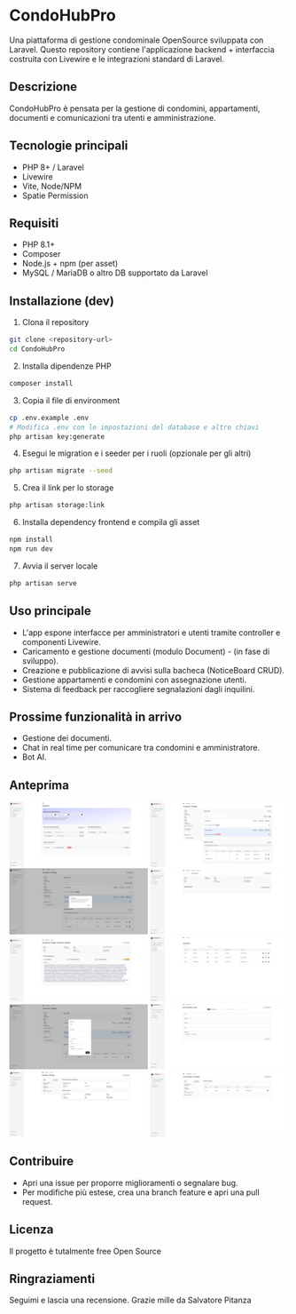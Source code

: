 # CondoHubPro

Una piattaforma di gestione condominale OpenSource sviluppata con Laravel. Questo repository contiene l'applicazione backend + interfaccia costruita con Livewire e le integrazioni standard di Laravel.

## Descrizione

CondoHubPro è pensata per la gestione di condomini, appartamenti, documenti e comunicazioni tra utenti e amministrazione. 

## Tecnologie principali

- PHP 8+ / Laravel
- Livewire
- Vite, Node/NPM 
- Spatie Permission

## Requisiti

- PHP 8.1+
- Composer
- Node.js + npm (per asset)
- MySQL / MariaDB o altro DB supportato da Laravel

## Installazione (dev)

1. Clona il repository

```bash
git clone <repository-url>
cd CondoHubPro
```

2. Installa dipendenze PHP

```bash
composer install
```

3. Copia il file di environment 

```bash
cp .env.example .env
# Modifica .env con le impostazioni del database e altre chiavi
php artisan key:generate
```

4. Esegui le migration e i seeder per i ruoli (opzionale per gli altri)

```bash
php artisan migrate --seed
```

5. Crea il link per lo storage 

```bash
php artisan storage:link
```

6. Installa dependency frontend e compila gli asset

```bash
npm install
npm run dev
```

7. Avvia il server locale

```bash
php artisan serve
```

## Uso principale

- L'app espone interfacce per amministratori e utenti tramite controller e componenti Livewire.
- Caricamento e gestione documenti (modulo Document) - (in fase di sviluppo).
- Creazione e pubblicazione di avvisi sulla bacheca (NoticeBoard CRUD).
- Gestione appartamenti e condomini con assegnazione utenti.
- Sistema di feedback per raccogliere segnalazioni dagli inquilini.

## Prossime funzionalità in arrivo
- Gestione dei documenti.
- Chat in real time per comunicare tra condomini e amministratore.
- Bot AI.

## Anteprima

<p float="left">
<img src="https://github.com/Salvo170586SP/CondoHubPro/blob/main/public/assets/imgs/screenshots/screenshot-dashboard-1.png?raw=true" alt="Alt Text" style="width:250px;">
<img src="https://github.com/Salvo170586SP/CondoHubPro/blob/main/public/assets/imgs/screenshots/screenshot-dashboard-2.png?raw=true" alt="Alt Text" style="width:250px;">
<img src="https://github.com/Salvo170586SP/CondoHubPro/blob/main/public/assets/imgs/screenshots/screenshot-dashboard-3.png?raw=true" alt="Alt Text" style="width:250px;">
<img src="https://github.com/Salvo170586SP/CondoHubPro/blob/main/public/assets/imgs/screenshots/screenshot-dashboard-4.png?raw=true" alt="Alt Text" style="width:250px;">
<img src="https://github.com/Salvo170586SP/CondoHubPro/blob/main/public/assets/imgs/screenshots/screenshot-dashboard-5.png?raw=true" alt="Alt Text" style="width:250px;">
<img src="https://github.com/Salvo170586SP/CondoHubPro/blob/main/public/assets/imgs/screenshots/screenshot-dashboard-6.png?raw=true" alt="Alt Text" style="width:250px;">
<img src="https://github.com/Salvo170586SP/CondoHubPro/blob/main/public/assets/imgs/screenshots/screenshot-dashboard-8.png?raw=true" alt="Alt Text" style="width:250px;">
<img src="https://github.com/Salvo170586SP/CondoHubPro/blob/main/public/assets/imgs/screenshots/screenshot-dashboard-9.png?raw=true" alt="Alt Text" style="width:250px;">
<img src="https://github.com/Salvo170586SP/CondoHubPro/blob/main/public/assets/imgs/screenshots/screenshot-dashboard-10.png?raw=true" alt="Alt Text" style="width:250px;">
<img src="https://github.com/Salvo170586SP/CondoHubPro/blob/main/public/assets/imgs/screenshots/screenshot-dashboard-11.png?raw=true" alt="Alt Text" style="width:250px;">
</p>

## Contribuire

- Apri una issue per proporre miglioramenti o segnalare bug.
- Per modifiche più estese, crea una branch feature e apri una pull request.

## Licenza

Il progetto è tutalmente free Open Source

## Ringraziamenti

Seguimi e lascia una recensione. Grazie mille da Salvatore Pitanza
